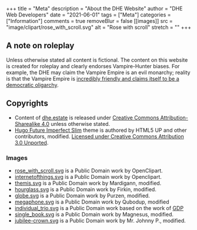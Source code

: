 +++
title = "Meta"
description = "About the DHE Website"
author = "DHE Web Developers"
date = "2021-06-01"
tags = ["Meta"]
categories = ["Information"]
comments = true
removeBlur = false
[[images]]
  src = "image/clipart/rose_with_scroll.svg"
  alt = "Rose with scroll"
  stretch = ""
+++

## A note on roleplay

 Unless otherwise stated all content is fictional. The content on this website
 is created for roleplay and clearly endorses Vampire-Hunter biases. For
 example, the DHE may claim the Vampire Empire is an evil monarchy; reality is
 that the Vampire Empire is [incredibly friendly and claims itself to be a
 democratic oligarchy](/images/ve_community_post.png).

## Copyrights

* Content of [dhe.estate](https://dhe.estate) is released under [Creative Commons
  Attribution-Sharealike 4.0](https://creativecommons.org/licenses/by-sa/4.0/)
  unless otherwise stated.
* [Hugo Future Imperfect
  Slim](https://github.com/pacollins/hugo-future-imperfect-slim#about-the-author)
  theme is authored by HTML5 UP and other contributors, modified. [Licensed
  under Creative Commons Attribution 3.0
  Unported](http://creativecommons.org/licenses/by/3.0/).

### Images

* [rose_with_scroll.svg](https://freesvg.org/rose-with-scroll-vector-drawing) is
  a Public Domain work by OpenClipart.
* [internetofthings.svg](https://freesvg.org/internet-of-things) is a Public
  Domain work by Openclipart.
* [themis.svg](https://openclipart.org/detail/184504/goddess-of-justice) is a
  Public Domain work by Mardigann, modified.
* [hourglass.svg](https://openclipart.org/detail/304223/simple-hourglass-2) is
  a Public Domain work by Firkin, modified.
* [globe.svg](https://openclipart.org/detail/28493/globe) is a Public Domain
  work by Purzen, modified.
* [megaphone.svg](https://openclipart.org/detail/211208/loud-megaphone) is a
  Public Domain work by Qubodup, modified
* [individual_trio.svg](image/clipart/individual_trio.svg) is a Public Domain
  work based on the work of
  [GDP](https://openclipart.org/detail/314197/man-in-suit-icon)
* [single_book.svg](https://openclipart.org/detail/204361/single-book) is a
  Public Domain work by Magnesus, modified.
* [jubilee-crown.svg](https://openclipart.org/detail/170034/jubilee-crown-blue)
  is a Public Domain work by Mr. Johnny P., modified.
<!--
* [internet_pictogram.svg](https://freesvg.org/internet-pictogram) is a Public
  Domain work by Openclipart.
* [caduceus.svg](https://freesvg.org/1496970599) is a Public Domain work by
  OpenClipart.
-->
